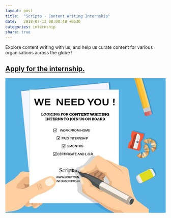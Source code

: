 ```yaml
---
layout: post
title:  "Scripto - Content Writing Internship"
date:   2018-07-13 00:00:48 +0530
categories: internship
share: true
---
```

Explore content writing with us, and help us curate content for various organisations across the globe !

## [Apply for the internship.](https://docs.google.com/forms/d/e/1FAIpQLSeGW1HJtli_euHwmHBKBqY5de2pDZEzWfaquJNXnjKdT8TF2Q/viewform)

![poster for scripto](/images/scripto.jpg)
